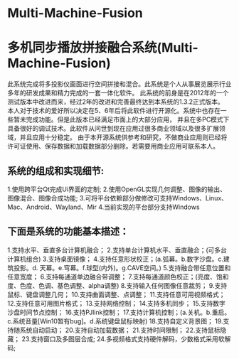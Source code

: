 # Multi-Machine-Fusion
多机同步播放拼接融合系统(Multi-Machine-Fusion)
===

  此系统完成将多投影仪画面进行空间拼接和混合。此系统是个人从事展览展示行业多年的研发成果和精力完成的一套一体化软件。
此系统的前身是在2012年的一个测试版本中改进而来，经过2年的改进和完善最终达到本系统的1.3.2正式版本。
  本人对于技术的爱好所以决定在5、6年后将此软件进行开源化。系统中也存在一些暂未完成功能。但是此版本已经满足市面上的大部分应用，
并且在多PC模式下具备很好的调试技术。此软件从问世到现在应用过很多商业领域以及很多扩展领域，并且应用十分稳定。
  由于本开源系统供参考和研究，不做商业应用则已经将许可证使用、保存数据和加载数据部分删除。若需要用商业应用可联系本人。

系统的组成和实现细节:
---
   1.使用跨平台Qt完成Ui界面的定制;
   2.使用OpenGL实现几何调整、图像的输出、图像混合、图像合成功能;
   3.可将平台依赖部分做修改可支持Windows、Linux、Mac、Android、Wayland、Mir
   4.当前实现的平台部分支持Windows

下面是系统的功能基本描述：
---
   1.支持水平、垂直多台计算机融合；
   2.支持单台计算机水平、垂直融合；(可多台计算机组合)
   3.支持桌面镜像；
   4.支持任意形状校正；(a.弧幕。b.数字沙盘。c.建筑投影。d. 天幕。e.穹幕。f.球型(内外)。g.CAVE空间。)
   5.支持融合带任意位置和任意宽度；
   6.支持每通道单边融合带调整；
   7.支持每通道颜色校正；(亮度、饱和度、色度、色调、基色调整、alpha调整)
   8.支持输入任何图像任意裁剪；
   9.支持鼠标、键盘调整几何；
   10.支持曲面调整、点调整；
   11.支持任意可用视频格式；
   12.支持任意可用图片格式；
   13.支持网络控制；
   14.支持多机同步；
   15.支持数字沙盘时间节点控制；
   16.支持PJlink控制；
   17.支持计算机控制；(a.关机。b.重启。c.系统音量[Win10暂有bug]。d.系统键盘鼠标映射)
   18.支持自定义背景图；
   19.支持随系统自动启动；
   20.支持自动加载数据；
   21.支持时间限制；
   22.支持鼠标隐藏；
   23.支持窗口及多图层合成;
   24.多视频格式支持硬件解码，少数格式采用软解码;
